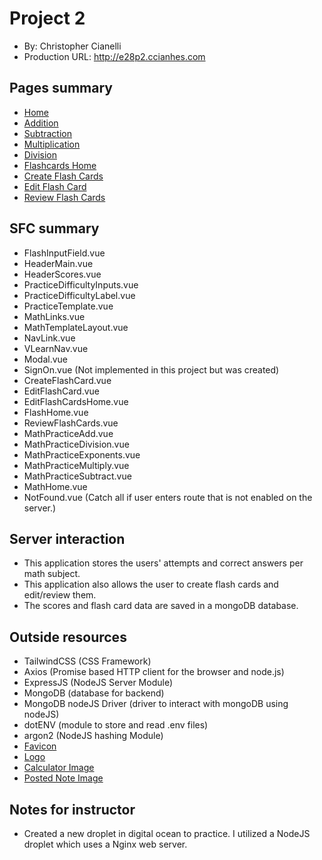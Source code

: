 # Project 2

- By: Christopher Cianelli
- Production URL: <http://e28p2.ccianhes.com>

## Pages summary

- [Home](http://e28p2.hesccian.me/math)
- [Addition](http://e28p2.hesccian.me/math/practice/addition)
- [Subtraction](http://e28p2.hesccian.me/math/practice/subtraction)
- [Multiplication](http://e28p2.hesccian.me/math/practice/multiplication)
- [Division](http://e28p2.hesccian.me/math/practice/division)
- [Flashcards Home](http://e28p2.hesccian.me/flashcards)
- [Create Flash Cards](http://e28p2.hesccian.me/flashcards/createflashcards)
- [Edit Flash Card](http://e28p2.hesccian.me/flashcards/editflashcards)
- [Review Flash Cards](http://e28p2.hesccian.me/flashcards/reviewflashcards)

## SFC summary

- FlashInputField.vue
- HeaderMain.vue
- HeaderScores.vue
- PracticeDifficultyInputs.vue
- PracticeDifficultyLabel.vue
- PracticeTemplate.vue
- MathLinks.vue
- MathTemplateLayout.vue
- NavLink.vue
- VLearnNav.vue
- Modal.vue
- SignOn.vue (Not implemented in this project but was created)
- CreateFlashCard.vue
- EditFlashCard.vue
- EditFlashCardsHome.vue
- FlashHome.vue
- ReviewFlashCards.vue
- MathPracticeAdd.vue
- MathPracticeDivision.vue
- MathPracticeExponents.vue
- MathPracticeMultiply.vue
- MathPracticeSubtract.vue
- MathHome.vue
- NotFound.vue (Catch all if user enters route that is not enabled on the server.)

## Server interaction

- This application stores the users' attempts and correct answers per math subject.
- This application also allows the user to create flash cards and edit/review them.
- The scores and flash card data are saved in a mongoDB database.

## Outside resources

- TailwindCSS (CSS Framework)
- Axios (Promise based HTTP client for the browser and node.js)
- ExpressJS (NodeJS Server Module)
- MongoDB (database for backend)
- MongoDB nodeJS Driver (driver to interact with mongoDB using nodeJS)
- dotENV (module to store and read .env files)
- argon2 (NodeJS hashing Module)
- [Favicon](https://pixabay.com/illustrations/learning-hint-school-subject-3245793/)
- [Logo](<[https://link](https://pixabay.com/illustrations/businessman-cartoons-training-607831/)>)
- [Calculator Image](https://pixabay.com/vectors/school-school-supplies-education-1555910/)
- [Posted Note Image](https://pixabay.com/vectors/note-post-it-reminder-sticky-note-147951/)

## Notes for instructor

- Created a new droplet in digital ocean to practice. I utilized a NodeJS droplet which uses a Nginx web server.
